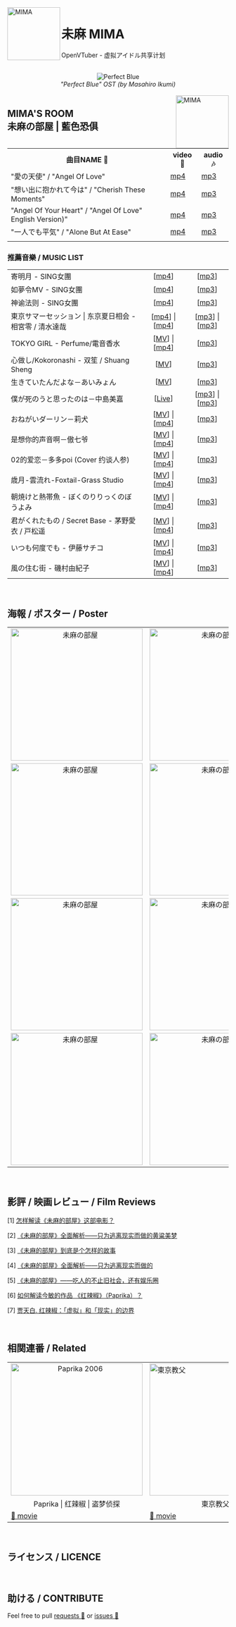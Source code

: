 <img src="https://yt3.ggpht.com/ytc/AAUvwnjVAc7xqJqG-LO1T1z82pXh5eppiu629TcdVVfP=s88-c-k-c0x00ffffff-no-rj" align="left" alt="MIMA" width="120"/>

# 未麻 MIMA

OpenVTuber - 虚拟アイドル共享计划

<br>
<div align="center">
    <img src="https://nimg.ws.126.net/?url=http%3A%2F%2Fdingyue.ws.126.net%2F2020%2F0502%2Fa0853eecp00q9pd8o00dhd200j400arg00ic00ab.png&thumbnail=650x2147483647&quality=80&type=jpg" alt="Perfect Blue ">
    <br><i>"Perfect Blue" OST (by Masahiro Ikumi)</i>
</div>
<br>

<img src="https://img2.doubanio.com/view/photo/l/public/p2024899393.webp" align="right" alt="MIMA" width="120"/>

<h2>MIMA'S ROOM<br>未麻の部屋 | 藍色恐俱</h2>

<table>
    <tr>
        <th style="text-align: center">曲目NAME 🔔</th>
        <th style="text-align: center">video 🎥</th>
        <th style="text-align: center">audio 🎶</th>
    </tr>
    <tr>
        <td>"愛の天使" / "Angel Of Love" </td>
        <td><a href="https://www.youtube.com/watch?v=p7Q0SzRQTBc">mp4</a></td>
        <td><a href="https://music.163.com/song?id=28442044&userid=96635261">mp3</a></td>
    </tr>
    <tr>
        <td>"想い出に抱かれて今は" / "Cherish These Moments"</td>
        <td><a href="https://www.youtube.com/watch?v=zXJtRmIDxjs">mp4</a></td>
        <td><a href="https://music.163.com/song?id=28442050&userid=96635261">mp3</a></td>
    </tr>
    <tr>
        <td>"Angel Of Your Heart" / "Angel Of Love" English Version)" </td>
        <td><a href="https://www.youtube.com/watch?v=eYOLCrQ8Hp8">mp4</a></td>
        <td><a href="res/audio/'Angel Of Your Heart ('Angel Of Love' English Version)' - 'Perfect Blue' OST (by Masahiro Ikumi).mp3">mp3</a></td>
    </tr>    
    <tr>
        <td>"一人でも平気" / "Alone But At Ease" </td>
        <td><a href="https://www.youtube.com/watch?v=eYOLCrQ8Hp8">mp4</a></td>
        <td><a href="https://music.163.com/song?id=28442045&userid=96635261">mp3</a></td>
    </tr>
    <tr>
        <td></td>
        <td></td>
        <td></td>
    </tr>
</table>

### 推薦音樂 / MUSIC LIST 
<table>
    <tr>
        <td>寄明月 - SING女團</td>
        <td style="text-align: center">[<a href="https://www.youtube.com/watch?v=49d95ni5J9Y">mp4</a>]</td>
        <td style="text-align: center">[<a href="http://bd.kuwo.cn/play_detail/85455449?from=baidu">mp3</a>]</td>
    </tr>
    <tr>
        <td>如夢令MV - SING女團</td>
        <td style="text-align: center">[<a href="https://www.youtube.com/watch?v=cYfTlpDvqMQ">mp4</a>]</td>
        <td style="text-align: center">[<a href="https://www.kugou.com/song/i6igb83.html#hash=AA1DB09EF7BFD782D6BE2F6A2762A9F1&album_id=4691375">mp3</a>]</td>
    </tr>
    <tr>
        <td>神谕法则 - SING女團</td>
        <td style="text-align: center">[<a href="https://www.bilibili.com/video/av34510262/">mp4</a>]</td>
        <td style="text-align: center">[<a href="http://bd.kuwo.cn/play_detail/54734362">mp3</a>]</td>
    </tr>
    <tr>
        <td>東京サマーセッション | 东京夏日相会 - 相宮零 / 清水達哉</td>
        <td style="text-align: center">[<a href="https://www.bilibili.com/video/BV1Zk4y1y7ji?from=search&seid=14483713028887372940">mp4</a>] | [<a href="https://www.bilibili.com/video/BV1Fx411Y7oZ?from=search&seid=14483713028887372940">mp4</a>]</td>
        <td style="text-align: center">[<a href="http://bd.kuwo.cn/play_detail/66325620">mp3</a>] | [<a href="https://music.163.com/song?id=409031156&userid=96635261">mp3</a>]</td>
    </tr>
    <tr>
        <td>TOKYO GIRL - Perfume/電音香水</td>
        <td style="text-align: center">[<a href="https://www.youtube.com/watch?v=vxl4gsvgEQY">MV</a>] | [<a href="https://www.youtube.com/watch?v=9pjtVUZNfWY">mp4</a>]</td>
        <td style="text-align: center">[<a href="https://music.163.com/song?id=456185555&userid=96635261">mp3</a>]</td>
    </tr>
    <tr>
        <td>心做し/Kokoronashi - 双笙 / Shuang Sheng</td>
        <td style="text-align: center">[<a href="https://www.youtube.com/watch?v=NFVWSq_H6n0">MV</a>]</td>
        <td style="text-align: center">[<a href="http://bd.kuwo.cn/play_detail/27088269">mp3</a>]</td>
    </tr>
    <tr>
        <td>生きていたんだよな－あいみょん</td>
        <td style="text-align: center">[<a href="https://www.youtube.com/watch?v=EEMwA8KZAqg">MV</a>]　</td>
        <td style="text-align: center">[<a href="https://music.163.com/song?id=443875380&userid=96635261">mp3</a>]</td>
    </tr>
    <tr>
        <td>僕が死のうと思ったのは－中島美嘉</td>
        <td style="text-align: center">[<a href="https://www.youtube.com/watch?v=QL3T2Nzcqcs">Live</a>] </td>
        <td style="text-align: center">[<a href="https://music.163.com/song?id=26830207&userid=96635261">mp3</a>] | [<a href="https://www.youtube.com/watch?v=CB1ws_nXDXU">mp3</a>]</td>
    </tr>
    <tr>
        <td>おねがいダーリン－莉犬</td>
        <td style="text-align: center">[<a href="https://www.youtube.com/watch?v=vxl4gsvgEQY">MV</a>] | [<a href="https://www.youtube.com/watch?v=9pjtVUZNfWY">mp4</a>]</td>
        <td style="text-align: center">[<a href="https://music.163.com/song?id=1323301350&userid=96635261">mp3</a>]</td>
    </tr>
    <tr>
        <td>是想你的声音啊－傲七爷</td>
        <td style="text-align: center">[<a href="">MV</a>] | [<a href="">mp4</a>]</td>
        <td style="text-align: center">[<a href="https://music.163.com/song?id=1459950258&userid=96635261">mp3</a>]</td>
    </tr>
    <tr>
        <td>02的爱恋－多多poi (Cover 约谈人参)</td>
        <td style="text-align: center">[<a href="">MV</a>] | [<a href="">mp4</a>]</td>
        <td style="text-align: center">[<a href="https://music.163.com/song?id=1459950258&userid=96635261">mp3</a>]</td>
    </tr>
    <tr>
        <td>歳月-雲流れ-Foxtail-Grass Studio</td>
        <td style="text-align: center">[<a href="">MV</a>] | [<a href="">mp4</a>]</td>
        <td style="text-align: center">[<a href="https://music.163.com/song?id=730631&userid=96635261">mp3</a>]</td>
    </tr>
    <tr>
        <td>朝焼けと熱帯魚 - ぼくのりりっくのぼうよみ</td>
        <td style="text-align: center">[<a href="">MV</a>] | [<a href="">mp4</a>]</td>
        <td style="text-align: center">[<a href="https://music.163.com/song?id=529814551&userid=96635261">mp3</a>]</td>
    </tr>
    <tr>
        <td>君がくれたもの / Secret Base - 茅野愛衣 / 戸松遥</td>
        <td style="text-align: center">[<a href="">MV</a>] | [<a href="">mp4</a>]</td>
        <td style="text-align: center">[<a href="https://music.163.com/song?id=33911781&userid=96635261">mp3</a>]</td>
    </tr>
    <tr>
        <td>いつも何度でも - 伊藤サチコ</td>
        <td style="text-align: center">[<a href="">MV</a>] | [<a href="">mp4</a>]</td>
        <td style="text-align: center">[<a href="https://music.163.com/song?id=584155&userid=96635261">mp3</a>]</td>
    </tr>
    <tr>
        <td>風の住む街 - 磯村由紀子</td>
        <td style="text-align: center">[<a href="">MV</a>] | [<a href="">mp4</a>]</td>
        <td style="text-align: center">[<a href="https://music.163.com/song?id=586299&userid=96635261">mp3</a>]</td>
    </tr>
</table>
<br>

## 海報 / ポスター / Poster
<table>
    <tr><td style="text-align: center"><img src="https://img2.doubanio.com/view/photo/l/public/p1351050722.webp" alt="未麻の部屋" width="300"</td>
        <td style="text-align: center"><img src="https://img9.doubanio.com/view/photo/l/public/p2618180105.webp" alt="未麻の部屋" width="300"</td>
        <td><img src="https://img9.doubanio.com/view/photo/l/public/p693713454.webp" alt="未麻の部屋" width="300"></td>
    </tr>
    <tr>
        <td style="text-align: center"><img src="https://img1.doubanio.com/view/photo/l/public/p2618180088.webp" alt="未麻の部屋" width="300"</td>
        <td style="text-align: center"><img src="https://img9.doubanio.com/view/photo/l/public/p2618180064.webp" alt="未麻の部屋" width="300"</td>
        <td style="text-align: center"><img src="https://img1.doubanio.com/view/photo/l/public/p2532554698.webp" alt="未麻の部屋" width="300"</td>
    </tr>
    <tr>
        <td style="text-align: center"><img src="https://img1.doubanio.com/view/photo/l/public/p1026819798.webp" alt="未麻の部屋" width="300"</td>
        <td style="text-align: center"><img src="https://img1.doubanio.com/view/photo/l/public/p2513374019.webp" alt="未麻の部屋" width="300"</td>
        <td style="text-align: center"><img src="https://img2.doubanio.com/view/photo/l/public/p2024899393.webp" alt="未麻の部屋" width="300"</td> 
    </tr>
    <tr>
        <td style="text-align: center"><img src="https://img9.doubanio.com/view/photo/l/public/p2513374035.webp" alt="未麻の部屋" width="300"</td>
        <td style="text-align: center"><img src="https://img3.doubanio.com/view/photo/l/public/p610134030.webp" alt="未麻の部屋" width="300"</td>
        <td style="text-align: center"><img src="https://img9.doubanio.com/view/photo/m/public/p608839686.webp" alt="未麻の部屋" width="300"</td>
    </tr>
</table>
<br>

## 影評 / 映画レビュー / Film Reviews

[1] [怎样解读《未麻的部屋》这部电影？](https://www.zhihu.com/question/22878180)

[2] [《未麻的部屋》全面解析——只为逃离现实而做的黄粱美梦](https://movie.douban.com/review/6696098/)

[3] [《未麻的部屋》到底是个怎样的故事](https://zhuanlan.zhihu.com/p/69719008)

[4] [《未麻的部屋》全面解析——只为逃离现实而做的](https://tieba.baidu.com/p/3093447216)

[5] [《未麻的部屋》——吃人的不止旧社会，还有娱乐圈](https://zhuanlan.zhihu.com/p/36029152)

[6] [如何解读今敏的作品 《红辣椒》（Paprika）？](https://www.zhihu.com/question/29361830)

[7] [贾天白. 红辣椒：「虚拟」和「现实」的边界](http://reader.epubee.com/books/mobile/7b/7b997b3ee545c1a23b519b2fe277e58c/text00006.html)

<br>

## 相関連番 / Related
<table>
    <tr>
        <td style="text-align: center"><img src="https://encrypted-tbn2.gstatic.com/images?q=tbn:ANd9GcQGLEJXIKZGOt7uYJbfCGO22ddYt3xQkOsdsqgadsXA5agQZo04" alt="Paprika 2006" width="300"</td>
        <td><img src="https://encrypted-tbn1.gstatic.com/images?q=tbn:ANd9GcT_F9iIL7TKDnPMnNODxvceqlWIpSTJiDPfF9nBl_WzsRnz9mr3" alt="東京教父" width="300"</td>
        <td><img src="https://upload.wikimedia.org/wikipedia/zh/thumb/e/ee/Sennenyoyu.jpg/220px-Sennenyoyu.jpg" alt="千年女優" width="300"</td>
        <td style="text-align: center"><img src="https://img2.doubanio.com/view/photo/l/public/p906689323.webp" alt="大都會" width="300"</td>   
    </tr>
    <tr>
        <td style="text-align: center">Paprika | 红辣椒 | 盗梦侦探</td>
        <td style="text-align: center">東京教父</td>
        <td style="text-align: center">千年女優</td>
        <td style="text-align: center">大都會</td>
    </tr>
    <tr>
        <td><a href="https://www.bilibili.com/video/BV1Ts411q75z">🎥 movie</a></td>
        <td><a href="https://www.bilibili.com/bangumi/media/md2597">🎥 movie</a></td>
        <td><a href="https://www.bilibili.com/bangumi/play/ss5297">🎥 movie</a></td>
        <td><a href="https://www.bilibili.com/bangumi/play/ss27932">🎥 movie</a></td>
    </tr>
</table>
<br>

## ライセンス / LICENCE

<br>

## 助ける / CONTRIBUTE

Feel free to pull <a href="https://github.com/DeepVTuber/MIMA/pulls" target="_blank">requests 💬</a> or <a href="https://github.com/DeepVTuber/MIMA/issues" target="_blank">issues 💭</a>
